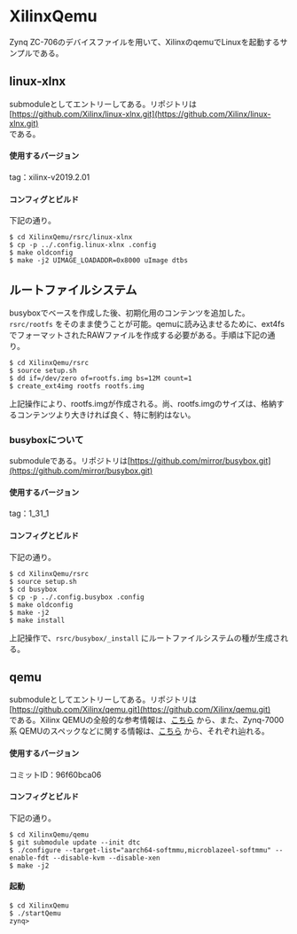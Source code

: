 # XilinxQemu
Zynq ZC-706のデバイスファイルを用いて、XilinxのqemuでLinuxを起動するサンプルである。

## linux-xlnx

submoduleとしてエントリーしてある。リポジトリは  
[https://github.com/Xilinx/linux-xlnx.git](https://github.com/Xilinx/linux-xlnx.git)  
である。
#### 使用するバージョン
tag：xilinx-v2019.2.01
#### コンフィグとビルド
下記の通り。
```
$ cd XilinxQemu/rsrc/linux-xlnx
$ cp -p ../.config.linux-xlnx .config
$ make oldconfig
$ make -j2 UIMAGE_LOADADDR=0x8000 uImage dtbs
```

## ルートファイルシステム
busyboxでベースを作成した後、初期化用のコンテンツを追加した。`rsrc/rootfs` をそのまま使うことが可能。qemuに読み込ませるために、ext4fsでフォーマットされたRAWファイルを作成する必要がある。手順は下記の通り。
```
$ cd XilinxQemu/rsrc
$ source setup.sh
$ dd if=/dev/zero of=rootfs.img bs=12M count=1
$ create_ext4img rootfs rootfs.img
```
上記操作により、rootfs.imgが作成される。尚、rootfs.imgのサイズは、格納するコンテンツより大きければ良く、特に制約はない。
### busyboxについて
submoduleである。リポジトリは[https://github.com/mirror/busybox.git](https://github.com/mirror/busybox.git)  

#### 使用するバージョン
tag：1_31_1
#### コンフィグとビルド
下記の通り。
```
$ cd XilinxQemu/rsrc
$ source setup.sh
$ cd busybox
$ cp -p ../.config.busybox .config
$ make oldconfig
$ make -j2
$ make install
```
上記操作で、`rsrc/busybox/_install` にルートファイルシステムの種が生成される。

## qemu

submoduleとしてエントリーしてある。リポジトリは  
[https://github.com/Xilinx/qemu.git](https://github.com/Xilinx/qemu.git)  
である。Xilinx QEMUの全般的な参考情報は、[こちら](https://xilinx-wiki.atlassian.net/wiki/spaces/A/pages/18842060/QEMU) から、また、Zynq-7000系 QEMUのスペックなどに関する情報は、[こちら](https://xilinx-wiki.atlassian.net/wiki/spaces/A/pages/18842054/QEMU+-+Zynq-7000) から、それぞれ辿れる。
#### 使用するバージョン
コミットID：96f60bca06
#### コンフィグとビルド
下記の通り。
```
$ cd XilinxQemu/qemu
$ git submodule update --init dtc
$ ./configure --target-list="aarch64-softmmu,microblazeel-softmmu" --enable-fdt --disable-kvm --disable-xen
$ make -j2
```
#### 起動
```
$ cd XilinxQemu
$ ./startQemu
zynq> 
```
